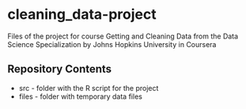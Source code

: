 # cleaning_data-project
Files of the project for course Getting and Cleaning Data from the Data Science Specialization by Johns Hopkins University in Coursera

## Repository Contents
- src - folder with the R script for the project
- files - folder with temporary data files
